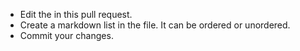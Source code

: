 
* Edit the in this pull request.
* Create a markdown list in the file. It can be ordered or unordered.
* Commit your changes.

